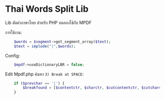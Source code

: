 Thai Words Split Lib
==========

Lib ตัดคำภาษาไทย สำหรับ PHP ทดลองใช้กับ MPDF


การใช้งาน:
```php
    $words = $segment->get_segment_array($text);
    $text = implode("|",$words);
```


Config: 
```php
    $mpdf->useDictionaryLBR = false;
```

Edit Mpdf.php ค้นหา `3) Break at SPACE`:
```php
    if ($prevchar == '|') {
        $breakfound = [$contentctr, $charctr, $cutcontentctr, $cutcharctr, 'discard'];
    }
```
    
    
    

